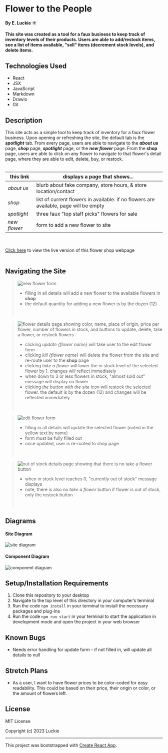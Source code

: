 # Flower to the People

#### By E. Luckie ☀️

#### This site was created as a tool for a faux business to keep track of inventory levels of their products. Users are able to add/restock items, see a list of items available, "sell" items (decrement stock levels), and delete items.

## Technologies Used

* React
* JSX
* JavaScript
* Markdown
* Drawio
* Git

## Description

This site acts as a simple tool to keep track of inventory for a faux flower business. Upon opening or refreshing the site, the default tab is the _**spotlight**_ tab. From every page, users are able to navigate to the _**about us**_ page, _**shop**_ page, _**spotlight**_ page, or the _**new flower**_ page. From the **shop** page, users are able to click on any flower to navigate to that flower's detail page, where they are able to edit, delete, buy, or restock.
<br/><br/>

| this link | displays a page that shows... |
| --------- | -------------------------- |
| _about us_ | blurb about fake company, store hours, & store location/contact |
| _shop_ | list of current flowers in available. if no flowers are available, page will be empty |
| _spotlight_ | three faux "top staff picks" flowers for sale |
| _new flower_ | form to add a new flower to site |
<br/>

[Click here](https://eluckie.github.io/flower-to-the-people/) to view the live version of this flower shop webpage
<br/><br/>

## Navigating the Site

>![new flower form](src/img/new-flower-form.png)
>* filling in all details will add a new flower to the available flowers in **shop**
>* the default quantity for adding a new flower is by the dozen (12)
<br/><br/><br/>


>![flower details page showing color, name, place of origin, price per flower, number of flowers in stock, and buttons to update, delete, take a flower, or restock flowers](src/img/details-page.png)
>* clicking _update {flower name}_ will take user to the edit flower form
>* clicking _kill {flower name}_ will delete the flower from the site and re-route user to the **shop** page
>* clicking _take a flower_ will lower the in stock level of the selected flower by 1. changes will reflect immediately
>* when down to 3 or less flowers in stock, "almost sold out" message will display on flower
>* clicking _the button with the site icon_ will restock the selected flower. the default is by the dozen (12) and changes will be reflected immediately
<br/><br/><br/>

>![edit flower form](src/img/edit-flower-form.png)
>* filling in all details will update the selected flower (noted in the yellow text by name)
>* form must be fully filled out
>* once updated, user is re-routed to shop page
<br/><br/><br/>

>![out of stock details page showing that there is no take a flower button](src/img/oos-details-page.png)
>* when in stock level reaches 0, "currently out of stock" message displays
>* note, there is also no _take a flower_ button if flower is out of stock, only the restock button
<br/><br/><br/>


## Diagrams

#### Site Diagram

![site diagram](src/img/fttp-site-diagram.png)


#### Component Diagram

![component diagram](src/img/fttp-components.png)


## Setup/Installation Requirements

1. Clone this repository to your desktop
2. Navigate to the top level of this directory in your computer’s terminal
3. Run the code ```npm install``` in your terminal to install the necessary packages and plug-ins
4. Run the code ```npm run start``` in your terminal to start the application in development mode and open the project in your web browser


## Known Bugs

* Needs error handling for update form - if not filled in, will update all details to null


## Stretch Plans

* As a user, I want to have flower prices to be color-coded for easy readability. This could be based on their price, their origin or color, or the amount of flowers left.


## License

MIT License

Copyright (c) 2023 Luckie


____________________

This project was bootstrapped with [Create React App](https://github.com/facebook/create-react-app).
